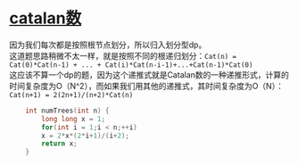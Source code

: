 # [catalan数](https://leetcode-cn.com/problems/unique-binary-search-trees/)
因为我们每次都是按照根节点划分，所以归入划分型dp。  
这道题思路稍微不太一样，就是按照不同的根递归划分：`Cat(n) = Cat(0)*Cat(n-1) + ... + Cat(i)*Cat(n-i-1)+...+Cat(n-1)*Cat(0)`   
这应该不算一个dp的题，因为这个递推式就是Catalan数的一种递推形式，计算的时间复杂度为O（N^2），而如果我们用其他的递推式，其时间复杂度为O（N）：
`Cat(n+1) = 2(2n+1)/(n+2)*Cat(n)`
```cpp
    int numTrees(int n) {
        long long x = 1;
        for(int i = 1;i < n;++i)
        x = 2*x*(2*i+1)/(i+2);
        return x;
    }
 ```
